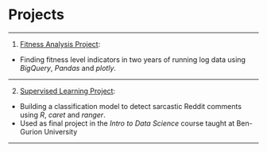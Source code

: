# Projects
---------
1. [Fitness Analysis Project](https://nbviewer.org/github/nlionf/projects/blob/main/Running_Log.ipynb):
- Finding fitness level indicators in two years of running log data using *BigQuery*, *Pandas* and *plotly*.
---------
2. [Supervised Learning Project](https://github.com/nlionf/projects/blob/main/classproject.md): 
- Building a classification model to detect sarcastic Reddit comments using *R*, *caret* and *ranger*.
- Used as final project in the *Intro to Data Science* course taught at Ben-Gurion University
---------
